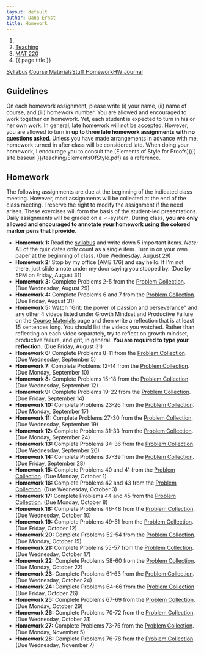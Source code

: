 ```yaml
---
layout: default
author: Dana Ernst
title: Homework
---
```


<ol class="breadcrumb">
  <li><a href="/"><i class="fa fa-home"></i></a></li>
  <li><a href="/teaching/">Teaching</a></li>
  <li><a href="/teaching/mat220f18">MAT 220</a></li>
  <li class="active">{{ page.title }}</li>
</ol>

<div class="row">
<div class="col-xs-12">
<div class="btn-group btn-group-justified">
<a class="btn btn-default btn-success" href="{{site.baseurl}}/teaching/mat220f18/syllabus/">Syllabus</a>
<a class="btn btn-default btn-primary" href="{{site.baseurl}}/teaching/mat220f18/materials/">
<span class="hidden-xs">Course Materials</span><span class="visible-xs">Stuff</span>
</a>
<a class="btn btn-default btn-warning" href="{{site.baseurl}}/teaching/mat220f18/homework/">
<span class="hidden-xs">Homework</span><span class="visible-xs">HW</span>
</a>
<a class="btn btn-default btn-info" href="{{site.baseurl}}/teaching/mat220f18/journal/">Journal</a>
</div>
</div>
</div>

## Guidelines ##
On each homework assignment, please write (i) your name, (ii) name of course, and (iii) homework number. You are allowed and encouraged to work together on homework. Yet, each student is expected to turn in his or her own work. In general, late homework will not be accepted. However, you are allowed to turn in **up to three late homework assignments with no questions asked**. Unless you have made arrangements in advance with me, homework turned in after class will be considered late. When doing your homework, I encourage you to consult the [Elements of Style for Proofs]({{ site.baseurl }}/teaching/ElementsOfStyle.pdf) as a reference.

## Homework ##
The following assignments are due at the beginning of the indicated class meeting. However, most assignments will be collected at the end of the class meeting.  I reserve the right to modify the assignment if the need arises.  These exercises will form the basis of the student-led presentations.  Daily assignments will be graded on a $\checkmark$-system.  During class, **you are only allowed and encouraged to annotate your homework using the colored marker pens that I provide**.

<ul class="fa-ul">
<li><i class="fa-li fa fa-edit"></i><b>Homework 1:</b> Read the <a href="{{site.baseurl}}/teaching/mat220f18/syllabus/">syllabus</a> and write down 5 important items.  <i>Note:</i>  All of the quiz dates only count as a single item.  Turn in on your own paper at the beginning of class. (Due Wednesday, August 29)</li>
<li><i class="fa-li fa fa-edit"></i><b>Homework 2:</b> Stop by my office (AMB 176) and say hello. If I'm not there, just slide a note under my door saying you stopped by. (Due by 5PM on Friday, August 31)</li>
<li><i class="fa-li fa fa-edit"></i><b>Homework 3:</b> Complete Problems 2-5 from the <a href="https://dcernst.github.io/teaching/mat220f18/220ProblemCollection.pdf">Problem Collection</a>. (Due Wednesday, August 29)</li>
<li><i class="fa-li fa fa-edit"></i><b>Homework 4:</b> Complete Problems 6 and 7 from the <a href="https://dcernst.github.io/teaching/mat220f18/220ProblemCollection.pdf">Problem Collection</a>. (Due Friday, August 31)</li>
<li><i class="fa-li fa fa-edit"></i><b>Homework 5:</b> Watch "Grit: the power of passion and perseverance" and any other 4 videos listed under Growth Mindset and Productive Failure on the <a href="{{site.baseurl}}/teaching/mat220f18/materials/">Course Materials</a> page and then write a reflection that is at least 15 sentences long. You should list the videos you watched. Rather than reflecting on each video separately, try to reflect on growth mindset, productive failure, and grit, in general. <b>You are required to type your reflection.</b> (Due Friday, August 31)</li>
<li><i class="fa-li fa fa-edit"></i><b>Homework 6:</b> Complete Problems 8-11 from the <a href="https://dcernst.github.io/teaching/mat220f18/220ProblemCollection.pdf">Problem Collection</a>. (Due Wednesday, September 5)</li>
<li><i class="fa-li fa fa-edit"></i><b>Homework 7:</b> Complete Problems 12-14 from the <a href="https://dcernst.github.io/teaching/mat220f18/220ProblemCollection.pdf">Problem Collection</a>. (Due Monday, September 10)</li>
<li><i class="fa-li fa fa-edit"></i><b>Homework 8:</b> Complete Problems 15-18 from the <a href="https://dcernst.github.io/teaching/mat220f18/220ProblemCollection.pdf">Problem Collection</a>. (Due Wednesday, September 12)</li>
<li><i class="fa-li fa fa-edit"></i><b>Homework 9:</b> Complete Problems 19-22 from the <a href="https://dcernst.github.io/teaching/mat220f18/220ProblemCollection.pdf">Problem Collection</a>. (Due Friday, September 14)</li>
<li><i class="fa-li fa fa-edit"></i><b>Homework 10:</b> Complete Problems 23-26 from the <a href="https://dcernst.github.io/teaching/mat220f18/220ProblemCollection.pdf">Problem Collection</a>. (Due Monday, September 17)</li>
<li><i class="fa-li fa fa-edit"></i><b>Homework 11:</b> Complete Problems 27-30 from the <a href="https://dcernst.github.io/teaching/mat220f18/220ProblemCollection.pdf">Problem Collection</a>. (Due Wednesday, September 19)</li>
<li><i class="fa-li fa fa-edit"></i><b>Homework 12:</b> Complete Problems 31-33 from the <a href="https://dcernst.github.io/teaching/mat220f18/220ProblemCollection.pdf">Problem Collection</a>. (Due Monday, September 24)</li>
<li><i class="fa-li fa fa-edit"></i><b>Homework 13:</b> Complete Problems 34-36 from the <a href="https://dcernst.github.io/teaching/mat220f18/220ProblemCollection.pdf">Problem Collection</a>. (Due Wednesday, September 26)</li>
<li><i class="fa-li fa fa-edit"></i><b>Homework 14:</b> Complete Problems 37-39 from the <a href="https://dcernst.github.io/teaching/mat220f18/220ProblemCollection.pdf">Problem Collection</a>. (Due Friday, September 28)</li>
<li><i class="fa-li fa fa-edit"></i><b>Homework 15:</b> Complete Problems 40 and 41 from the <a href="https://dcernst.github.io/teaching/mat220f18/220ProblemCollection.pdf">Problem Collection</a>. (Due Monday, October 1)</li>
<li><i class="fa-li fa fa-edit"></i><b>Homework 16:</b> Complete Problems 42 and 43 from the <a href="https://dcernst.github.io/teaching/mat220f18/220ProblemCollection.pdf">Problem Collection</a>. (Due Wednesday, October 3)</li>
<li><i class="fa-li fa fa-edit"></i><b>Homework 17:</b> Complete Problems 44 and 45 from the <a href="https://dcernst.github.io/teaching/mat220f18/220ProblemCollection.pdf">Problem Collection</a>. (Due Monday, October 8)</li>
<li><i class="fa-li fa fa-edit"></i><b>Homework 18:</b> Complete Problems 46-48 from the <a href="https://dcernst.github.io/teaching/mat220f18/220ProblemCollection.pdf">Problem Collection</a>. (Due Wednesday, October 10)</li>
<li><i class="fa-li fa fa-edit"></i><b>Homework 19:</b> Complete Problems 49-51 from the <a href="https://dcernst.github.io/teaching/mat220f18/220ProblemCollection.pdf">Problem Collection</a>. (Due Friday, October 12)</li>
<li><i class="fa-li fa fa-edit"></i><b>Homework 20:</b> Complete Problems 52-54 from the <a href="https://dcernst.github.io/teaching/mat220f18/220ProblemCollection.pdf">Problem Collection</a>. (Due Monday, October 15)</li>
<li><i class="fa-li fa fa-edit"></i><b>Homework 21:</b> Complete Problems 55-57 from the <a href="https://dcernst.github.io/teaching/mat220f18/220ProblemCollection.pdf">Problem Collection</a>. (Due Wednesday, October 17)</li>
<li><i class="fa-li fa fa-edit"></i><b>Homework 22:</b> Complete Problems 58-60 from the <a href="https://dcernst.github.io/teaching/mat220f18/220ProblemCollection.pdf">Problem Collection</a>. (Due Monday, October 22)</li>
<li><i class="fa-li fa fa-edit"></i><b>Homework 23:</b> Complete Problems 61-63 from the <a href="https://dcernst.github.io/teaching/mat220f18/220ProblemCollection.pdf">Problem Collection</a>. (Due Wednesday, October 24)</li>
<li><i class="fa-li fa fa-edit"></i><b>Homework 24:</b> Complete Problems 64-66 from the <a href="https://dcernst.github.io/teaching/mat220f18/220ProblemCollection.pdf">Problem Collection</a>. (Due Friday, October 26)</li>
<li><i class="fa-li fa fa-edit"></i><b>Homework 25:</b> Complete Problems 67-69 from the <a href="https://dcernst.github.io/teaching/mat220f18/220ProblemCollection.pdf">Problem Collection</a>. (Due Monday, October 29)</li>
<li><i class="fa-li fa fa-edit"></i><b>Homework 26:</b> Complete Problems 70-72 from the <a href="https://dcernst.github.io/teaching/mat220f18/220ProblemCollection.pdf">Problem Collection</a>. (Due Wednesday, October 31)</li>
<li><i class="fa-li fa fa-edit"></i><b>Homework 27:</b> Complete Problems 73-75 from the <a href="https://dcernst.github.io/teaching/mat220f18/220ProblemCollection.pdf">Problem Collection</a>. (Due Monday, November 5)</li>
<li><i class="fa-li fa fa-edit"></i><b>Homework 28:</b> Complete Problems 76-78 from the <a href="https://dcernst.github.io/teaching/mat220f18/220ProblemCollection.pdf">Problem Collection</a>. (Due Wednesday, November 7)</li>
</ul>
